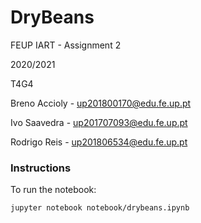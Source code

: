 # DryBeans
FEUP IART - Assignment 2

2020/2021

T4G4

Breno Accioly - up201800170@edu.fe.up.pt

Ivo Saavedra - up201707093@edu.fe.up.pt

Rodrigo Reis - up201806534@edu.fe.up.pt


### Instructions
To run the notebook:
```
jupyter notebook notebook/drybeans.ipynb
```
